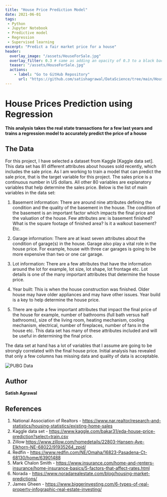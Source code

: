 ```yaml
---
title: "House Price Prediction Model"
date: 2021-06-01
tags:
 - Python
 - Jupyter Notebook
 - Predictive model
 - Regression
 - Supervised learning
excerpt: "Predict a fair market price for a house"
header:
  overlay_image: "/assets/HouseForSale.jpg"
  overlay_filter: 0.3 # same as adding an opacity of 0.3 to a black background
  teaser: "/assets/HouseForSale.jpg"
  actions:
    - label: "Go to GitHub Repository"
      url: "https://github.com/satishagrawal/DataScience/tree/main/House%20Price%20Prediction"
---
```

# House Prices Prediction using Regression
**This analysis takes the real state transactions for a few last years and trains a regression model to accurately predict the price of a house**

## The Data
For this project, I have selected a dataset from Kaggle [Kaggle data set]. This data set has 81 different attributes about houses sold recently, which includes the sale price. As I am working to train a model that can predict the sale price, that is the target variable for this project. The sales price is a continuous number in US dollars.
All other 80 variables are explanatory variables that help determine the sales price. Below is the list of main variables in the data set:

1.	Basement information: There are around nine attributes defining the condition and the quality of the basement in the house. The condition of the basement is an important factor which impacts the final price and the valuation of the house. Few attributes are: is basement finished? What is the square footage of finished area? Is it a walkout basement? Etc.

2.	Garage information: There are at least seven attributes about the condition of garage(s) in the house. Garage also play a vital role in the house price. For example, house with three car garages is going to be more expensive than two or one car garage.

3.	Lot information: There are a few attributes that have the information around the lot for example, lot size, lot shape, lot frontage etc. Lot details is one of the many important attributes that determine the house price. 

4.	Year built: This is when the house construction was finished. Older house may have older appliances and may have other issues. Year build is a key to help determine the house price.

5.	There are quite a few important attributes that impact the final price of the house for example, number of bathrooms (full bath versus half bathrooms), size of the living room, heating mechanism, cooling mechanism, electrical, number of fireplaces, number of fans in the house etc. This data set has many of these attributes included and will be useful in determining the final price.

The data set at hand has a lot of variables that I assume are going to be strongly correlated with the final house price. Initial analysis has revealed that only a few columns has missing data and quality of data is acceptable.

![PUBG Data](https://SatishAgrawal.github.io/assets/PUBGdata.png)

## Author
**Satish Agrawal**

## References
1.	National Association of Realtors  - https://www.nar.realtor/research-and-statistics/housing-statistics/existing-home-sales
2.	Kaggle data set - https://www.kaggle.com/bakar31/eda-house-price-prediction?select=train.csv
3.	Zillow  https://www.zillow.com/homedetails/22803-Hansen-Ave-Elkhorn-NE-68022/91935264_zpid/
4.	Redfin - https://www.redfin.com/NE/Omaha/16823-Pasadena-Ct-68130/home/63901488
5.	Mark Chalon Smith  - https://www.insurance.com/home-and-renters-insurance/home-insurance-basics/5-factors-that-affect-rates.html
6.	Norada - https://www.noradarealestate.com/blog/housing-market-predictions/
7.	James Gheen - https://www.biggerinvesting.com/6-types-of-real-property-infographic-real-estate-investing/
